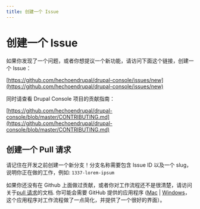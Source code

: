 ```yaml
---
title: 创建一个 Issue
---
```

# 创建一个 Issue
如果你发现了一个问题，或者你想提议一个新功能，请访问下面这个链接，创建一个 Issue：

[https://github.com/hechoendrupal/drupal-console/issues/new](https://github.com/hechoendrupal/drupal-console/issues/new)

同时请查看 Drupal Console 项目的贡献指南：

[https://github.com/hechoendrupal/drupal-console/blob/master/CONTRIBUTING.md](https://github.com/hechoendrupal/drupal-console/blob/master/CONTRIBUTING.md)

## 创建一个 Pull 请求
请记住在开发之前创建一个新分支！分支名称需要包含 Issue ID 以及一个 slug，说明你正在做的工作，例如: `1337-lorem-ipsum`

如果你还没有在 Github 上面做过贡献，或者你对工作流程还不是很清楚，请访问关于[pull 请求](https://help.github.com/articles/using-pull-requests/)的文档. 你可能会需要 GitHub 提供的应用程序 ([Mac](https://mac.github.com) | [Windows](https://windows.github.com)，这个应用程序对工作流程做了一点简化，并提供了一个很好的界面）。
